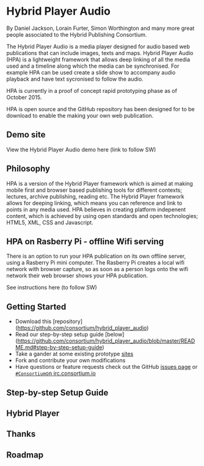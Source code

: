 # Hybrid Player Audio

By Daniel Jackson, Lorain Furter, Simon Worthington and many more great people associated to the Hybrid Publishing Consortium.

The Hybrid Player Audio is a media player designed for audio based web publications that can include images, texts and maps. Hybrid Player Audio (HPA) is a lightweight framework that allows deep linking of all the media used and a timeline along which the media can be synchronised. For example HPA can be used create a slide show to accompany audio playback and have text sycronised to follow the audio. 

HPA is currently in a proof of concept rapid prototyping phase as of October 2015.

HPA is open source and the GitHub repository has been designed for to be download to enable the making your own web publication.

## Demo site

View the Hybrid Player Audio demo here (link to follow SW)

## Philosophy

HPA is a version of the Hybrid Player framework which is aimed at making mobile first and browser based publishing tools for different contexts; lectures, archive publishing, reading etc. The Hybrid Player framework allows for deeping linking, which means you can reference and link to points in any media used. HPA believes in creating platform indepenent content, which is achieved by using open standards and open technologies; HTML5, XML, CSS and Javascript.

## HPA on Rasberry Pi - offline Wifi serving

There is an option to run your HPA publication on its own offline server, using a Rasberry Pi mini computer. The Rasberry Pi creates a local wifi network with browser capture, so as soon as a person logs onto the wifi network their web browser shows your HPA publication.

See instructions here (to follow SW)

## Getting Started

* Download this [repository] (https://github.com/consortium/hybrid_player_audio)
* Read our step-by-step setup guide [below] (https://github.com/consortium/hybrid_player_audio/blob/master/README.md#step-by-step-setup-guide)
* Take a gander at some existing prototype [sites](https://github.com/consortium/hybrid_player_audio/wiki/Sites)
* Fork and contribute your own modifications
* Have questions or feature requests check out the GitHub [issues page](https://github.com/consortium/hybrid_player_audio/issues) or [`#Consortium`on irc.consortium.io](https://irc.consortium.io/luser/?channels=Consortium)

## Step-by-step Setup Guide



## Hybrid Player 

## Thanks

## Roadmap
